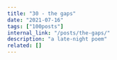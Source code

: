 ```yaml
---
title: "30 - the gaps"
date: "2021-07-16"
tags: ["100posts"]
internal_link: "/posts/the-gaps/"
description: "a late-night poem"
related: []
---
```

